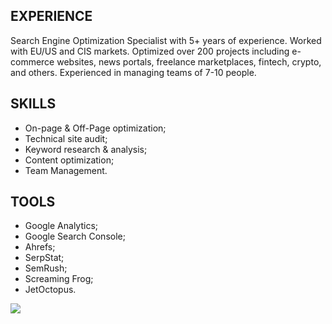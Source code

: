 <h2>EXPERIENCE</h2>
<p>Search Engine Optimization Specialist with 5+ years of experience. Worked with EU/US and CIS markets.
Optimized over 200 projects including e-commerce websites, news portals, freelance marketplaces, fintech, crypto, and others.
Experienced in managing teams of 7-10 people.</p>

<h2>SKILLS</h2>
<ul>
  <li>On-page & Off-Page optimization;</li>
  <li>Technical site audit;</li>
  <li>Keyword research & analysis;</li>
  <li>Content optimization;</li>
  <li>Team Management.</li>
</ul>
<h2>TOOLS</h2>
<ul>
  <li>Google Analytics;</li>
  <li>Google Search Console;</li>
  <li>Ahrefs;</li>
  <li>SerpStat;</li>
  <li>SemRush;</li>
  <li>Screaming Frog;</li>
  <li>JetOctopus.</li>
</ul>
<img src="https://sitechecker.pro/wp-content/uploads/2018/02/Knowledge-base-part-3_what-is-seo.jpg">
<!--
**KorzunovSEO/KorzunovSEO** is a ✨ _special_ ✨ repository because its `README.md` (this file) appears on your GitHub profile.

Here are some ideas to get you started:

- 🔭 I’m currently working on ...
- 🌱 I’m currently learning ...
- 👯 I’m looking to collaborate on ...
- 🤔 I’m looking for help with ...
- 💬 Ask me about ...
- 📫 How to reach me: ...
- 😄 Pronouns: ...
- ⚡ Fun fact: ...
-->
